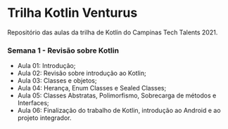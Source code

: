 # Trilha Kotlin Venturus
Repositório das aulas da trilha de Kotlin do Campinas Tech Talents 2021.

### Semana 1 - Revisão sobre Kotlin
- Aula 01: Introdução;  
- Aula 02: Revisão sobre introdução ao Kotlin;  
- Aula 03: Classes e objetos;  
- Aula 04: Herança, Enum Classes e Sealed Classes;  
- Aula 05: Classes Abstratas, Polimorfismo, Sobrecarga de métodos e Interfaces;
- Aula 06: Finalização do trabalho de Kotlin, introdução ao Android e ao projeto integrador.
